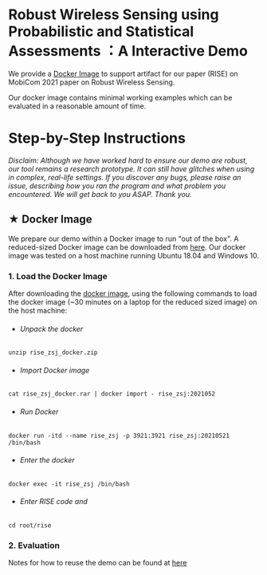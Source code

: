 # Robust Wireless Sensing using Probabilistic and Statistical Assessments ：A Interactive Demo

We provide a [Docker Image](#docker) to support artifact for our paper (RISE) on MobiCom 2021 paper on Robust Wireless Sensing. 

Our docker image contains minimal working examples which can be evaluated in a reasonable amount of time. 


# Step-by-Step Instructions <br id = "docker">
*Disclaim:
Although we have worked hard to ensure our demo are robust, our tool remains a *research prototype*. It can still have glitches when using in complex, real-life settings. If you discover any bugs, please raise an issue, describing how you ran the program and what problem you encountered. We will get back to you ASAP. Thank you.*

## ★ Docker Image <br id = "dockerimg">

We prepare our demo within a Docker image to run "out of the box". A reduced-sized Docker image can be downloaded from [here](https://drive.google.com/file/d/1gv-APYDCvhBGJj3T15uahfqzRaWTcecj/view?usp=sharing). 
Our docker image was tested on a host machine running Ubuntu 18.04 and Windows 10.  

### 1.  Load the Docker Image 
After downloading the [docker image](#dockerimg), using the following commands to load the docker image (~30 minutes on a laptop for the reduced sized image) on the host machine:

- ###### Unpack the docker

`unzip rise_zsj_docker.zip`  

- ###### Import Docker image

`cat rise_zsj_docker.rar | docker import - rise_zsj:2021052`

- ###### Run Docker

`docker run -itd --name rise_zsj -p 3921:3921 rise_zsj:20210521 /bin/bash`

- ###### Enter the docker

`docker exec -it rise_zsj /bin/bash`

- ###### Enter RISE code and 

`cd root/rise`

### 2. Evaluation  

Notes for how to reuse the demo can be found at [here](https://github.com/jiaojiao1234/RISE/blob/master/Jupyter/Main3.ipynb)



